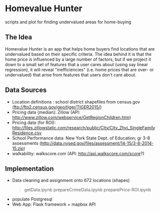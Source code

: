 # Homevalue Hunter

scripts and plot for finding undervalued areas for home-buying

## The Idea
Homevalue Hunter is an app that helps home buyers find locations that are undervalued based on their specific criteria. The idea behind it is that the home price is influenced by a large number of factors, but if we project it down to a small set of features that a user cares about (using say linear regression), it will reveal "inefficiencies" (i.e. home prices that are over- or undervalued) that arise from features that users don't care about.

## Data Sources
- Location definitions : school district shapefiles from census.gov (ftp://ftp2.census.gov/geo/tiger/TIGER2015/)
- Pricing data (median): Zillow (API: http://www.zillow.com/webservice/GetRegionChildren.htm)
- Pricing data (for ROI): http://files.zillowstatic.com/research/public/City/City_Zhvi_SingleFamilyResidence.csv 
- School Performance data: New York State Dept. of Education; gr 3-8 assessments (http://data.nysed.gov/files/assessment/14-15/3-8-2014-15.zip)
- walkability: walkscore.com (API: http://api.walkscore.com/score?)

## Implementation
- Data cleaning and assignment onto 672 locations (shapes)
  > getData.ipynb
  > prepareCrimeData.ipynb
  > preparePrice-ROI.ipynb
- populate Postgresql
- Web App: Flask framework + mapbox API

